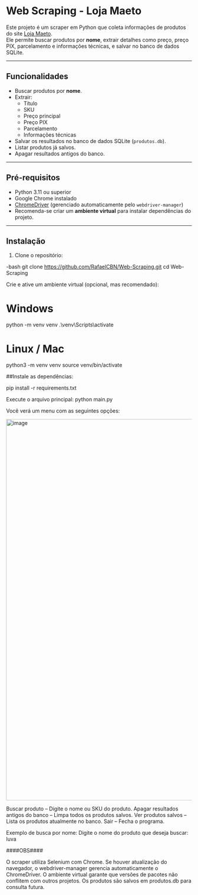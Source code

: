 # Web Scraping - Loja Maeto

Este projeto é um scraper em Python que coleta informações de produtos do site [Loja Maeto](https://www.lojamaeto.com).  
Ele permite buscar produtos por **nome**, extrair detalhes como preço, preço PIX, parcelamento e informações técnicas, e salvar no banco de dados SQLite.

---

## Funcionalidades

- Buscar produtos por **nome**.
- Extrair:
  - Título
  - SKU
  - Preço principal
  - Preço PIX
  - Parcelamento
  - Informações técnicas
- Salvar os resultados no banco de dados SQLite (`produtos.db`).
- Listar produtos já salvos.
- Apagar resultados antigos do banco.

---

## Pré-requisitos

- Python 3.11 ou superior
- Google Chrome instalado
- [ChromeDriver](https://sites.google.com/chromium.org/driver/) (gerenciado automaticamente pelo `webdriver-manager`)
- Recomenda-se criar um **ambiente virtual** para instalar dependências do projeto.

---

## Instalação

1. Clone o repositório:

-bash
git clone https://github.com/RafaelCBN/Web-Scraping.git
cd Web-Scraping

Crie e ative um ambiente virtual (opcional, mas recomendado):
# Windows
python -m venv venv
.\venv\Scripts\activate

# Linux / Mac
python3 -m venv venv
source venv/bin/activate

##Instale as dependências:

pip install -r requirements.txt

Execute o arquivo principal:
python main.py

Você verá um menu com as seguintes opções:

<img width="1248" height="1032" alt="image" src="https://github.com/user-attachments/assets/f2603f1d-5e34-4fbd-bf60-00ce678308ce" />


Buscar produto – Digite o nome ou SKU do produto.
Apagar resultados antigos do banco – Limpa todos os produtos salvos.
Ver produtos salvos – Lista os produtos atualmente no banco.
Sair – Fecha o programa.

Exemplo de busca por nome:
Digite o nome do produto que deseja buscar: luva

####OBS####

O scraper utiliza Selenium com Chrome. Se houver atualização do navegador, o webdriver-manager gerencia automaticamente o ChromeDriver.
O ambiente virtual garante que versões de pacotes não conflitem com outros projetos.
Os produtos são salvos em produtos.db para consulta futura.
